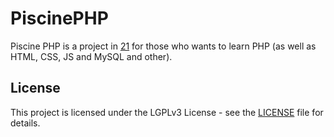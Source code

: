 # PiscinePHP
Piscine PHP is a project in [21](https://21-school.ru/) for those who wants to learn PHP (as well as HTML, CSS, JS and MySQL and other).
## License
This project is licensed under the LGPLv3 License - see the [LICENSE](https://github.com/IT-Krivoshey/PiscinePHP/blob/master/LICENSE) file for details.
